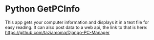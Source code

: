 # Python GetPCInfo
This app gets your computer information and displays it in a text file for easy reading. It can also post data to a web api, the link to that is here: https://github.com/taziamoma/Django-PC-Manager
